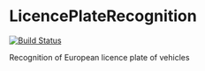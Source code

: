 # LicencePlateRecognition
[![Build Status](https://travis-ci.org/Marbulinek/LicencePlateRecognition.svg?branch=master)](https://travis-ci.org/Marbulinek/LicencePlateRecognition)

Recognition of European licence plate of vehicles
